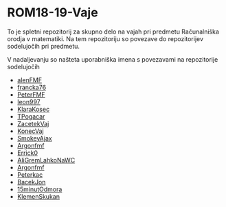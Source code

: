﻿# ROM18-19-Vaje

To je spletni repozitorij za skupno delo na vajah pri predmetu Računalniška orodja v matematiki.
Na tem repozitoriju so povezave do repozitorijev sodelujočih pri predmetu.

V nadaljevanju so našteta uporabniška imena s povezavami na repozitorije sodelujočih

- [alenFMF](https://github.com/alenFMF/ROM18-19-Vaje)
- [francka76](https://github.com/alenFMF/ROM18-19-Vaje)
- [PeterFMF](https://github.com/PeterFMF/ROM)
- [leon997](https://github.com/leon997/ROM)
- [KlaraKosec](https://github.com/KlaraKosec/hzt)
- [TPogacar](https://github.com/TPogacar/ROM)
- [ZacetekVaj](https://github.com/ZacetekVaj/ROM)
- [KonecVaj](https://github.com/KonecVaj/ROM)
- [SmokeyAjax](https://github.com/SmokeyAjax/ROM.git)
- [Argonfmf](https://github.com/Argonfmf/ROM)
- [Errick0](https://github.com/Errick0/ROM)
- [AliGremLahkoNaWC](https://github.com/AliGremLahkoNaWC)
- [Argonfmf](https://github.com/Argonfmf/ROM)
- [Peterkac](https://github.com/Peterkac/ROM)
- [BacekJon](https://github.com/BacekJon/ROM)
- [15minutOdmora](https://github.com/15minutOdmora/ROM) 
- [KlemenSkukan](https://github.com/KlemenSkukan/ROM)


